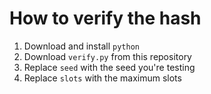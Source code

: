 # How to verify the hash

1. Download and install `python`
1. Download `verify.py` from this repository
1. Replace `seed` with the seed you're testing
1. Replace `slots` with the maximum slots
